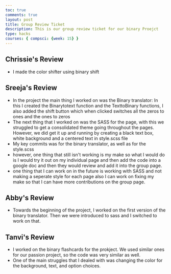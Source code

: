 ```yaml
---
toc: true
comments: true
layout: post
title: Group Review Ticket
description: This is our group review ticket for our binary Proejct
type: hacks
courses: { compsci: {week: 15} }
---
```


## Chrissie's Review
- I made the color shifter using binary shift

## Sreeja's Review
- In the project the main thing I worked on was the Binary translator: In this I created the Binarytotext function and the TexttoBinary functions, I also added the shift button which when clicked switches all the zeros to ones and the ones to zeros
- The next thing that I worked on was the SASS for the page, with this we struggled to get a consolidated theme going throughout the pages. However, we did get it up and running by creating a black text box, white background and a centered text in style.scss file
- My key commits was for the binary translator, as well as for the style.scss
- however, one thing that still isn't working is my make so what I would do is I would try it out on my individual page and then add the code into a google doc and then they would review and add it into the group page. 
- one thing that I can work on in the future is working with SASS and not making a seperate style for each page also I can work on fixing my make so that I can have more contributions on the group page. 


## Abby's Review
- Towards the beginning of the project, I worked on the first version of the binary translator. Then we were introduced to sass and I switched to work on that. 

## Tanvi's Review
- I worked on the binary flashcards for the prokject. We used similar ones for our passion project, so the code was very similar as well. 
- One of the main struggles that I dealed with was changing the color for the background, text, and option choices. 
